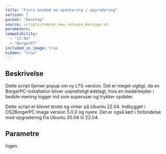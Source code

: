 ```yaml
---
title: "Fjern besked om opdatering / opgradering"
version: 1
parent: "Desktop"
source: scripts/remove_new_release_message.sh
parameters:
compatibility:  
  - "22.04"
  - "BorgerPC"
included_in_image: true
hidden: "true"
---
```


## Beskrivelse
Dette script fjerner popup om ny LTS-version. Det er meget vigtigt, da en BorgerPC-installation bliver uopretteligt ødelagt, hvis en medarbejder i bedste mening logger ind som superuser og trykker opdater.

Dette script er blevet testet og virker på Ubuntu 22.04. 
Indbygget i OS2BorgerPC image version 5.0.0 og nyere. Det er også kørt i forbindelse med opgradering fra Ubuntu 20.04 til 22.04.

## Parametre
Ingen.
